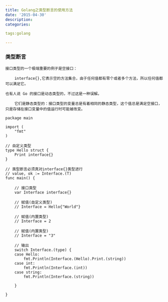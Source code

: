 ```yaml
---
title: Golang之类型断言的使用方法
date: '2015-04-30'
description:
categories:

tags:golang 

---
```


>

### 类型断言

>

	接口类型的一个极端重要的例子是空接口：

	    interface{},它表示空的方法集合，由于任何值都有零个或者多个方法，所以任何值都可以满足它。

>

	也有人说 Go 的接口是动态类型的，不过这是一种误解。

	    它们是静态类型的：接口类型的变量总是有着相同的静态类型，这个值总是满足空接口，只是存储在接口变量中的值运行时可能被改变。

>

	package main

	import (
		"fmt"
	)

	// 自定义类型
	type Hello struct {
		Print interface{}
	}

	// 类型断言必须真对interface{}类型进行
	// value, ok := Interface.(T)
	func main() {

		// 接口类型
		var Interface interface{}

		// 赋值(自定义类型)
		// Interface = Hello{"World"}

		// 赋值(内置类型)
		// Interface = 2

		// 赋值(内置类型)
		// Interface = "3"

		// 输出
		switch Interface.(type) {
		case Hello:
			fmt.Println(Interface.(Hello).Print.(string))
		case int:
			fmt.Println(Interface.(int))
		case string:
			fmt.Println(Interface.(string))

		}

	}


